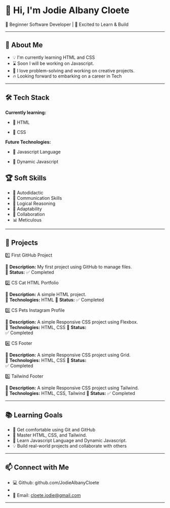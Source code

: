 # 👋 Hi, I'm Jodie Albany Cloete

🌱 Beginner Software Developer | 🚀 Excited to Learn & Build

---

## 🎯 About Me

- 💡 I'm currently learning HTML and CSS
- ⌛ Soon I will be working on Javascript.
- 🤖 I love problem-solving and working on creative projects.
- 🔥 Looking forward to embarking on a career in Tech

---

## 🛠️ Tech Stack

**Currently learning:**

- 🧐 HTML

- 🌈 CSS

**Future Technologies:**

- 🧠 Javascript Language

- 🤔 Dynamic Javascript 

## 🏆 Soft Skills

- 🤝 Autodidactic
- 📢 Communication Skills
- 🎯 Logical Reasoning 
- 🚀 Adaptability
- 🤝 Collaboration
- 📊 Meticulous 

---

## 📌 Projects

1️⃣ First GitHub Project

🔹 **Description:** My first project using GitHub to manage files.  
🔹 **Status:** 
✅ Completed

2️⃣ CS Cat HTML Portfolio

🔹 **Description:** A simple HTML project.  
🔹 **Technologies:** HTML
🔹 **Status:** 
✅ Completed

3️⃣ CS Pets Instagram Profile

🔹 **Description:** A simple Responsive CSS project using Flexbox.  
🔹 **Technologies:** HTML, CSS
🔹 **Status:**  
✅ Completed

4️⃣ CS Footer

🔹 **Description:** A simple Responsive CSS project using Grid.  
🔹 **Technologies:** HTML, CSS
🔹 **Status:**  
✅ Completed

5️⃣ Tailwind Footer

🔹 **Description:** A simple Responsive CSS project using Tailwind.  
🔹 **Technologies:** HTML, CSS, Tailwind
🔹 **Status:** 
✅ Completed

---

## 📚 Learning Goals

- 🚀 Get comfortable using Git and GitHub
- 🎨 Master HTML, CSS, and Tailwind.
- 📝 Learn Javascript Language and Dynamic Javascript.
- 💡 Build real-world projects and collaborate with others

---

## 📫 Connect with Me

- 💻 Github: github.com/JodieAlbanyCloete
- 
- 📧 Email: cloete.jodie@gmail.com

---



